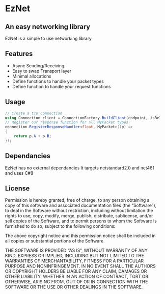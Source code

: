 # EzNet
## An easy networking library

EzNet is a simple to use networking library 

## Features

- Async Sending/Receiving
- Easy to swap Transport layer
- Minimal allocations
- Define functions to handle your packet types
- Define function to handle your request functions

## Usage

```cs
// Create a tcp connection
using Connection client = ConnectionFactory.BuildClient(endpoint, isReliable);
// Register our response function for all MyPacket types
connection.RegisterResponseHandler<float, MyPacket>((p) => 
{
    return p.A + p.B;
});
```

## Dependancies

EzNet has no external dependancies
It targets netstandard2.0 and net461 and uses C#8

## License

Permission is hereby granted, free of charge, to any person obtaining a copy of this software and associated documentation files (the “Software”), to deal in the Software without restriction, including without limitation the rights to use, copy, modify, merge, publish, distribute, sublicense, and/or sell copies of the Software, and to permit persons to whom the Software is furnished to do so, subject to the following conditions:

The above copyright notice and this permission notice shall be included in all copies or substantial portions of the Software.

THE SOFTWARE IS PROVIDED “AS IS”, WITHOUT WARRANTY OF ANY KIND, EXPRESS OR IMPLIED, INCLUDING BUT NOT LIMITED TO THE WARRANTIES OF MERCHANTABILITY, FITNESS FOR A PARTICULAR PURPOSE AND NONINFRINGEMENT. IN NO EVENT SHALL THE AUTHORS OR COPYRIGHT HOLDERS BE LIABLE FOR ANY CLAIM, DAMAGES OR OTHER LIABILITY, WHETHER IN AN ACTION OF CONTRACT, TORT OR OTHERWISE, ARISING FROM, OUT OF OR IN CONNECTION WITH THE SOFTWARE OR THE USE OR OTHER DEALINGS IN THE SOFTWARE.
